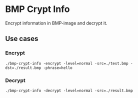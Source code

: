 # BMP Crypt Info
Encrypt information in BMP-image and decrypt it.

## Use cases
### Encrypt
```
./bmp-crypt-info -encrypt -level=normal -src=./test.bmp -dst=./result.bmp -phrase=hello
```
### Decrypt
```
./bmp-crypt-info -decrypt -level=normal -src=./result.bmp
```